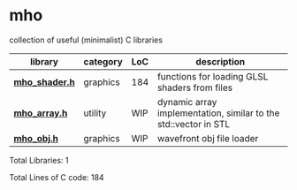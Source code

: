 # mho
collection of useful (minimalist) C libraries

<a name="mho_libs"></a>

library    | category | LoC | description
--------------------- | -------- | --- | --------------------------------
**[mho_shader.h](mho_shader.h)**| graphics | 184 | functions for loading GLSL shaders from files
**[mho_array.h](mho_array.h)**| utility | WIP | dynamic array implementation, similar to the std::vector in STL
**[mho_obj.h](mho_obj.h)**| graphics | WIP | wavefront obj file loader

Total Libraries: 1

Total Lines of C code: 184
